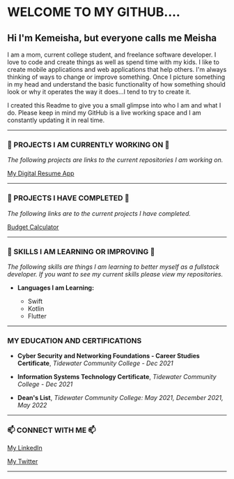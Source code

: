 # **WELCOME TO MY GITHUB....**
## **Hi I'm Kemeisha, but everyone calls me Meisha**

I am a mom, current college student, and freelance software developer. I love to code and create things as well as spend time with my kids. I like to create mobile applications and web applications that help others. I'm always thinking of ways to change or improve something. Once I picture something in my head and understand the basic functionality of how something should look or why it operates the way it does...I tend to try to create it. 

I created this Readme to give you a small glimpse into who I am and what I do. Please keep in mind my GitHub is a live working space and I am constantly updating it in real time. 

______________________________________________________
### **🔭  PROJECTS I AM CURRENTLY WORKING ON 🔭**
*The following projects are links to the current repositories I am working on.*

[My Digital Resume App](https://github.com/BiOSHive/myDigitalResumeApp)
___________________________________________________________________

### **🔭  PROJECTS I HAVE COMPLETED 🔭**
*The following links are to the current projects I have completed.*

[Budget Calculator](https://github.com/BiOSHive/budget-calculator)


<!-- - TheBiosHiveApp -->
____________________________________________________

### **🌱 SKILLS I AM LEARNING OR IMPROVING 🌱**
*The following skills are things I am learning to better myself as a fullstack developer. If you want to see my current skills please view my repositories.*

- **Languages I am Learning:**

  - Swift 
  - Kotlin 
  - Flutter
______________________________________________________

<!-- ### **👯 PROJECTS IM LOOKING TO COLLABORATE ON 👯**

_______________________________________________________ -->

<!-- ## **🤔 THINGS IM LOOKIMG FOR HELP WITH 🤔** 

_________________________________________________________ -->
### **MY EDUCATION AND CERTIFICATIONS**

  - **Cyber Security and Networking Foundations - Career Studies Certificate**, 
*Tidewater Community College - Dec 2021*

  - **Information Systems Technology Certificate**, 
*Tidewater Community College - Dec 2021*

  - **Dean's List**, *Tidewater Community College: May 2021, December 2021, May 2022*

________________________________________________________

### **📫 CONNECT WITH ME 📫**

[My LinkedIn](https://www.linkedin.com/in/kemeishajones)

[My Twitter](https://twitter.com/MsTechandBeauty)

 <!-- - Instagram: https://www.instagram.com/thebioshive/ -->
__________________________________________________________










